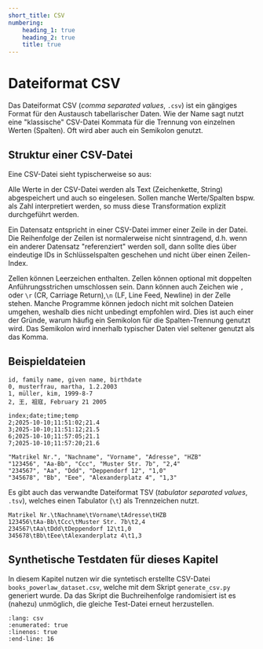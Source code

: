 ```yaml
---
short_title: CSV
numbering:
    heading_1: true
    heading_2: true
    title: true
---
```


# Dateiformat CSV

Das Dateiformat CSV (_comma separated values_, `.csv`) ist ein gängiges Format
für den Austausch tabellarischer Daten. Wie der Name sagt nutzt eine
"klassische" CSV-Datei Kommata für die Trennung von einzelnen Werten (Spalten).
Oft wird aber auch ein Semikolon genutzt.

## Struktur einer CSV-Datei

Eine CSV-Datei sieht typischerweise so aus:

Alle Werte in der CSV-Datei werden als Text (Zeichenkette, String)
abgespeichert und auch so eingelesen. Sollen manche Werte/Spalten bspw. als
Zahl interpretiert werden, so muss diese Transformation explizit durchgeführt
werden.

Ein Datensatz entspricht in einer CSV-Datei immer einer Zeile in der Datei. Die
Reihenfolge der Zeilen ist normalerweise nicht sinntragend, d.h. wenn ein
anderer Datensatz "referenziert" werden soll, dann sollte dies über eindeutige
IDs in Schlüsselspalten geschehen und nicht über einen Zeilen-Index.

Zellen können Leerzeichen enthalten. Zellen können optional mit doppelten
Anführungsstrichen umschlossen sein. Dann können auch Zeichen wie `,` oder `\r`
(CR, Carriage Return),`\n` (LF, Line Feed, Newline) in der Zelle stehen. Manche
Programme können jedoch nicht mit solchen Dateien umgehen, weshalb dies nicht
unbedingt empfohlen wird. Dies ist auch einer der Gründe, warum häufig ein
Semikolon für die Spalten-Trennung genutzt wird. Das Semikolon wird innerhalb
typischer Daten viel seltener genutzt als das Komma.

## Beispieldateien

```csv
id, family name, given name, birthdate
0, musterfrau, martha, 1.2.2003
1, müller, kim, 1999-8-7
2, 王, 祖寇, February 21 2005
```

```csv
index;date;time;temp
2;2025-10-10;11:51:02;21.4
3;2025-10-10;11:51:12;21.5
6;2025-10-10;11:57:05;21.1
7;2025-10-10;11:57:20;21.6
```

```csv
"Matrikel Nr.", "Nachname", "Vorname", "Adresse", "HZB"
"123456", "Aa-Bb", "Ccc", "Muster Str. 7b", "2,4"
"234567", "Aa", "Ddd", "Deppendorf 12", "1,0"
"345678", "Bb", "Eee", "Alexanderplatz 4", "1,3"

```

Es gibt auch das verwandte Dateiformat TSV (_tabulator separated values_,
`.tsv`), welches einen Tabulator (`\t`) als Trennzeichen nutzt.

```tsv
Matrikel Nr.\tNachname\tVorname\tAdresse\tHZB
123456\tAa-Bb\tCcc\tMuster Str. 7b\t2,4
234567\tAa\tDdd\tDeppendorf 12\t1,0
345678\tBb\tEee\tAlexanderplatz 4\t1,3

```

## Synthetische Testdaten für dieses Kapitel

In diesem Kapitel nutzen wir die syntetisch erstellte CSV-Datei
`books_powerlaw_dataset.csv`, welche mit dem Skript `generate_csv.py` generiert
wurde. Da das Skript die Buchreihenfolge randomisiert ist es (nahezu) unmöglich,
die gleiche Test-Datei erneut herzustellen.

```{include} books_powerlaw_dataset.csv
:lang: csv
:enumerated: true
:linenos: true
:end-line: 16
```